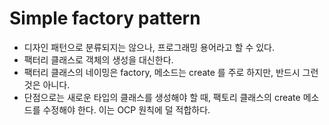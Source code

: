 # Simple factory pattern
- 디자인 패턴으로 분류되지는 않으나, 프로그래밍 용어라고 할 수 있다.
- 팩터리 클래스로 객체의 생성을 대신한다.
- 팩터리 클래스의 네이밍은 factory, 메소드는 create 를 주로 하지만, 반드시 그런 것은 아니다.
- 단점으로는 새로운 타입의 클래스를 생성해야 할 때, 팩토리 클래스의 create 메소드를 수정해야 한다. 이는 OCP 원칙에 덜 적합하다.
